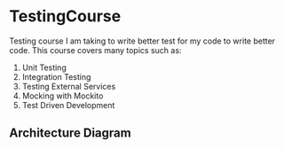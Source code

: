 # TestingCourse
Testing course I am taking to write better test for my code to write better code.
This course covers many topics such as:
1) Unit Testing
2) Integration Testing
3) Testing External Services
4) Mocking with Mockito
5) Test Driven Development

## Architecture Diagram
